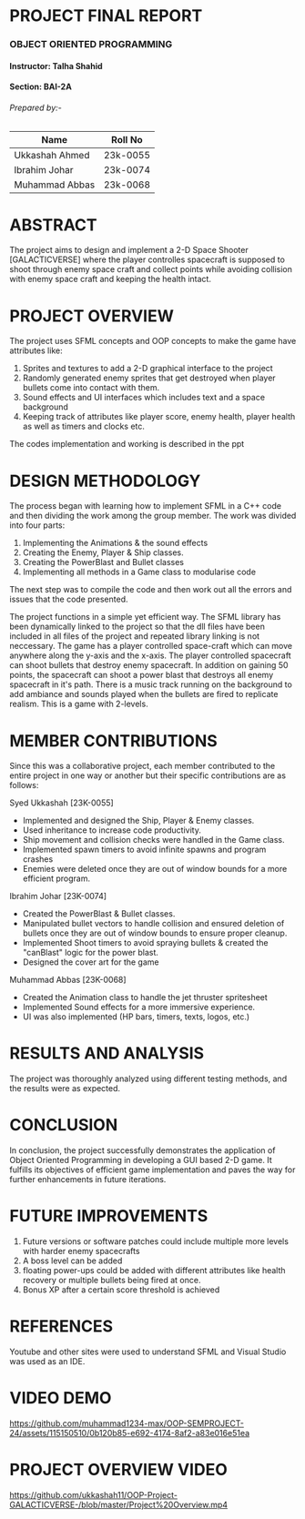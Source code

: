 # PROJECT FINAL REPORT
### OBJECT ORIENTED PROGRAMMING
#### Instructor: Talha Shahid
#### Section: BAI-2A

###### Prepared by:-

| Name             | Roll No       |
| ---------------- | ------------- |
| Ukkashah Ahmed   | 23k-0055      |
| Ibrahim Johar    | 23k-0074      |
| Muhammad Abbas   | 23k-0068      |

# ABSTRACT

The project aims to design and implement a 2-D Space Shooter [GALACTICVERSE] where the player controlles spacecraft is supposed to shoot through enemy space craft and collect points while avoiding collision with enemy space craft
and keeping the health intact. 

# PROJECT OVERVIEW

The project uses SFML concepts and OOP concepts to make the game have attributes like:
1. Sprites and textures to add a 2-D graphical interface to the project
2. Randomly generated enemy sprites that get destroyed when player bullets come into contact with them.
3. Sound effects and UI interfaces which includes text and a space background
4. Keeping track of attributes like player score, enemy health, player health as well as timers and clocks etc.
   
The codes implementation and working is described in the ppt

# DESIGN METHODOLOGY

The process began with learning how to implement SFML in a C++ code and then dividing the work among the group member. The work was divided into four parts:
1. Implementing the Animations & the sound effects
2. Creating the Enemy, Player & Ship classes.
3. Creating the PowerBlast and Bullet classes
4. Implementing all methods in a Game class to modularise code

The next step was to compile the code and then work out all the errors and issues that the code presented. 

The project functions in a simple yet efficient way. The SFML library has been dynamically linked to the project so that the dll files have been included in all
files of the project and repeated library linking is not neccessary. The game has a player controlled space-craft which can move anywhere along the y-axis and the 
x-axis. The player controlled spacecraft can shoot bullets that destroy enemy spacecraft. In addition on gaining 50 points, the spacecraft can shoot a power blast
that destroys all enemy spacecraft in it's path. There is a music track running on the background to add ambiance and sounds played when the bullets are fired to replicate
realism. This is a game with 2-levels.

# MEMBER CONTRIBUTIONS
Since this was a collaborative project, each member contributed to the entire project in one way or another but their specific contributions are as follows:

Syed Ukkashah [23K-0055] 
- Implemented and designed the Ship, Player & Enemy classes.
- Used inheritance to increase code productivity.
- Ship movement and collision checks were handled in the Game class.
- Implemented spawn timers to avoid infinite spawns and program crashes
- Enemies were deleted once they are out of window bounds for a more efficient program.
  
Ibrahim Johar [23K-0074]  
- Created the PowerBlast & Bullet classes. 
- Manipulated bullet vectors to handle collision and ensured deletion of bullets once they are out of window bounds to ensure proper cleanup. 
- Implemented Shoot timers to avoid spraying bullets & created the "canBlast" logic for the power blast.
- Designed the cover art for the game
  
Muhammad Abbas [23K-0068]
- Created the Animation class to handle the jet thruster spritesheet
- Implemented Sound effects for a more immersive experience.
- UI was also implemented (HP bars, timers, texts, logos, etc.)
  
# RESULTS AND ANALYSIS
The project was thoroughly analyzed using different testing methods, and the results were as expected.

# CONCLUSION
In conclusion, the project successfully demonstrates the application of Object Oriented Programming in developing a GUI based 2-D game. It fulfills its objectives of efficient game implementation and paves the way for further enhancements in future iterations.

# FUTURE IMPROVEMENTS
1. Future versions or software patches could include multiple more levels with harder enemy spacecrafts
2. A boss level can be added 
3. floating power-ups could be added with different attributes like health recovery or multiple bullets being fired at once.
4. Bonus XP after a certain score threshold is achieved

# REFERENCES
Youtube and other sites were used to understand SFML and Visual Studio was used as an IDE.

# VIDEO DEMO
https://github.com/muhammad1234-max/OOP-SEMPROJECT-24/assets/115150510/0b120b85-e692-4174-8af2-a83e016e51ea

# PROJECT OVERVIEW VIDEO

https://github.com/ukkashah11/OOP-Project-GALACTICVERSE-/blob/master/Project%20Overview.mp4
